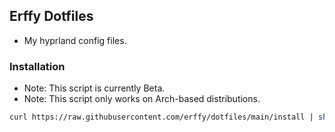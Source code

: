## Erffy Dotfiles
- My hyprland config files.

### Installation
- Note: This script is currently Beta.
- Note: This script only works on Arch-based distributions.
```sh
curl https://raw.githubusercontent.com/erffy/dotfiles/main/install | sh
```
